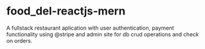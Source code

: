 # food_del-reactjs-mern
A fullstack restaurant aplication with user authentication, payment functionality using @stripe and admin site for db crud operations and check on orders.

